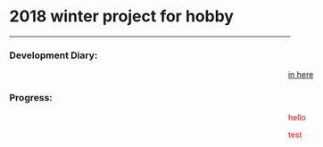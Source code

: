 # 2018 winter project for hobby
***
### Development Diary:
[in here](/Diary/Diary.md)

### Progress:

<div>
<style>
p{
animation-duration: 3s;
animation-name: slidein;
animation-iteration-count: infinite;
color:red;
}
@keyframes slidein {
from {
margin-left: 100%;
width: 300%
}
to {
margin-left: 0%;
width: 100%;
}
}
</style>
<p>hello</p>
</div>

test